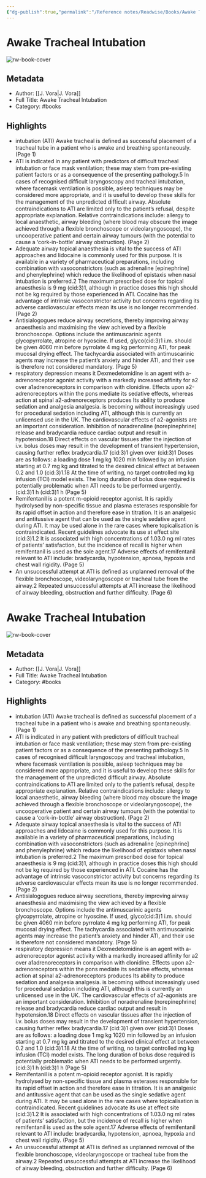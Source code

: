 ```yaml
---
{"dg-publish":true,"permalink":"/Reference notes/Readwise/Books/Awake Tracheal Intubation/"}
---
```


# Awake Tracheal Intubation

![rw-book-cover](https://readwise-assets.s3.amazonaws.com/static/images/default-book-icon-4.11327a2af05a.png)

## Metadata
- Author: [[J. Vora\|J. Vora]]
- Full Title: Awake Tracheal Intubation
- Category: #books

## Highlights
- intubation (ATI) Awake tracheal is deﬁned as successful placement of a tracheal tube in a patient who is awake and breathing spontaneously. (Page 1)
- ATI is indicated in any patient with predictors of difﬁcult tracheal intubation or face mask ventilation; these may stem from pre-existing patient factors or as a consequence of the presenting pathology.5 In cases of recognised difﬁcult laryngoscopy and tracheal intubation, where facemask ventilation is possible, asleep techniques may be considered more appropriate, and it is useful to develop these skills for the management of the unpredicted difﬁcult airway. Absolute contraindications to ATI are limited only to the patient’s refusal, despite appropriate explanation. Relative contraindications include: allergy to local anaesthetic, airway bleeding (where blood may obscure the image achieved through a ﬂexible bronchoscope or videolaryngoscope), the uncooperative patient and certain airway tumours (with the potential to cause a ‘cork-in-bottle’ airway obstruction). (Page 2)
- Adequate airway topical anaesthesia is vital to the success of ATI approaches and lidocaine is commonly used for this purpose. It is available in a variety of pharmaceutical preparations, including combination with vasoconstrictors (such as adrenaline [epinephrine] and phenylephrine) which reduce the likelihood of epistaxis when nasal intubation is preferred.2 The maximum prescribed dose for topical anaesthesia is 9 mg (cid:3)1, although in practice doses this high should not be kg required by those experienced in ATI. Cocaine has the advantage of intrinsic vasoconstrictor activity but concerns regarding its adverse cardiovascular effects mean its use is no longer recommended. (Page 2)
- Antisialogogues reduce airway secretions, thereby improving airway anaesthesia and maximising the view achieved by a ﬂexible bronchoscope. Options include the antimuscarinic agents glycopyrrolate, atropine or hyoscine. If used, glyco(cid:3)1 i.m. should be given 4060 min before pyrrolate 4 mg kg performing ATI, for peak mucosal drying effect. The tachycardia associated with antimuscarinic agents may increase the patient’s anxiety and hinder ATI, and their use is therefore not considered mandatory. (Page 5)
- respiratory depression means it Dexmedetomidine is an agent with a-adrenoreceptor agonist activity with a markedly increased afﬁnity for a2 over a1adrenoreceptors in comparison with clonidine. Effects upon a2-adrenoreceptors within the pons mediate its sedative effects, whereas action at spinal a2-adrenoreceptors produces Its ability to produce sedation and analgesia analgesia. is becoming without increasingly used for procedural sedation including ATI, although this is currently an unlicensed use in the UK. The cardiovascular effects of a2-agonists are an important consideration. Inhibition of noradrenaline (norepinephrine) release and bradycardia reduce cardiac output and result in hypotension.18 Direct effects on vascular tissues after the injection of i.v. bolus doses may result in the development of transient hypertension, causing further reﬂex bradycardia.17 (cid:3)1 given over (cid:3)1 Doses are as follows: a loading dose 1 mg kg 1020 min followed by an infusion starting at 0.7 mg kg and titrated to the desired clinical effect at between 0.2 and 1.0 (cid:3)1.18 At the time of writing, no target controlled mg kg infusion (TCI) model exists. The long duration of bolus dose required is potentially problematic when ATI needs to be performed urgently. (cid:3)1 h (cid:3)1 h (Page 5)
- Remifentanil is a potent m-opioid receptor agonist. It is rapidly hydrolysed by non-speciﬁc tissue and plasma esterases responsible for its rapid offset in action and therefore ease in titration. It is an analgesic and antitussive agent that can be used as the single sedative agent during ATI. It may be used alone in the rare cases where topicalisation is contraindicated. Recent guidelines advocate its use at effect site (cid:3)1.2 It is associated with high concentrations of 1.03.0 ng ml rates of patients’ satisfaction, but the incidence of recall is higher when remifentanil is used as the sole agent.17 Adverse effects of remifentanil relevant to ATI include: bradycardia, hypotension, apnoea, hypoxia and chest wall rigidity. (Page 5)
- An unsuccessful attempt at ATI is deﬁned as unplanned removal of the ﬂexible bronchoscope, videolaryngoscope or tracheal tube from the airway.2 Repeated unsuccessful attempts at ATI increase the likelihood of airway bleeding, obstruction and further difﬁculty. (Page 6)
# Awake Tracheal Intubation

![rw-book-cover](https://readwise-assets.s3.amazonaws.com/static/images/default-book-icon-4.11327a2af05a.png)

## Metadata
- Author: [[J. Vora\|J. Vora]]
- Full Title: Awake Tracheal Intubation
- Category: #books

## Highlights
- intubation (ATI) Awake tracheal is deﬁned as successful placement of a tracheal tube in a patient who is awake and breathing spontaneously. (Page 1)
- ATI is indicated in any patient with predictors of difﬁcult tracheal intubation or face mask ventilation; these may stem from pre-existing patient factors or as a consequence of the presenting pathology.5 In cases of recognised difﬁcult laryngoscopy and tracheal intubation, where facemask ventilation is possible, asleep techniques may be considered more appropriate, and it is useful to develop these skills for the management of the unpredicted difﬁcult airway. Absolute contraindications to ATI are limited only to the patient’s refusal, despite appropriate explanation. Relative contraindications include: allergy to local anaesthetic, airway bleeding (where blood may obscure the image achieved through a ﬂexible bronchoscope or videolaryngoscope), the uncooperative patient and certain airway tumours (with the potential to cause a ‘cork-in-bottle’ airway obstruction). (Page 2)
- Adequate airway topical anaesthesia is vital to the success of ATI approaches and lidocaine is commonly used for this purpose. It is available in a variety of pharmaceutical preparations, including combination with vasoconstrictors (such as adrenaline [epinephrine] and phenylephrine) which reduce the likelihood of epistaxis when nasal intubation is preferred.2 The maximum prescribed dose for topical anaesthesia is 9 mg (cid:3)1, although in practice doses this high should not be kg required by those experienced in ATI. Cocaine has the advantage of intrinsic vasoconstrictor activity but concerns regarding its adverse cardiovascular effects mean its use is no longer recommended. (Page 2)
- Antisialogogues reduce airway secretions, thereby improving airway anaesthesia and maximising the view achieved by a ﬂexible bronchoscope. Options include the antimuscarinic agents glycopyrrolate, atropine or hyoscine. If used, glyco(cid:3)1 i.m. should be given 4060 min before pyrrolate 4 mg kg performing ATI, for peak mucosal drying effect. The tachycardia associated with antimuscarinic agents may increase the patient’s anxiety and hinder ATI, and their use is therefore not considered mandatory. (Page 5)
- respiratory depression means it Dexmedetomidine is an agent with a-adrenoreceptor agonist activity with a markedly increased afﬁnity for a2 over a1adrenoreceptors in comparison with clonidine. Effects upon a2-adrenoreceptors within the pons mediate its sedative effects, whereas action at spinal a2-adrenoreceptors produces Its ability to produce sedation and analgesia analgesia. is becoming without increasingly used for procedural sedation including ATI, although this is currently an unlicensed use in the UK. The cardiovascular effects of a2-agonists are an important consideration. Inhibition of noradrenaline (norepinephrine) release and bradycardia reduce cardiac output and result in hypotension.18 Direct effects on vascular tissues after the injection of i.v. bolus doses may result in the development of transient hypertension, causing further reﬂex bradycardia.17 (cid:3)1 given over (cid:3)1 Doses are as follows: a loading dose 1 mg kg 1020 min followed by an infusion starting at 0.7 mg kg and titrated to the desired clinical effect at between 0.2 and 1.0 (cid:3)1.18 At the time of writing, no target controlled mg kg infusion (TCI) model exists. The long duration of bolus dose required is potentially problematic when ATI needs to be performed urgently. (cid:3)1 h (cid:3)1 h (Page 5)
- Remifentanil is a potent m-opioid receptor agonist. It is rapidly hydrolysed by non-speciﬁc tissue and plasma esterases responsible for its rapid offset in action and therefore ease in titration. It is an analgesic and antitussive agent that can be used as the single sedative agent during ATI. It may be used alone in the rare cases where topicalisation is contraindicated. Recent guidelines advocate its use at effect site (cid:3)1.2 It is associated with high concentrations of 1.03.0 ng ml rates of patients’ satisfaction, but the incidence of recall is higher when remifentanil is used as the sole agent.17 Adverse effects of remifentanil relevant to ATI include: bradycardia, hypotension, apnoea, hypoxia and chest wall rigidity. (Page 5)
- An unsuccessful attempt at ATI is deﬁned as unplanned removal of the ﬂexible bronchoscope, videolaryngoscope or tracheal tube from the airway.2 Repeated unsuccessful attempts at ATI increase the likelihood of airway bleeding, obstruction and further difﬁculty. (Page 6)
